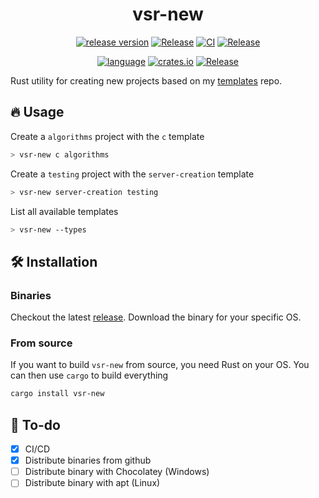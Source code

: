<h1 align="center">
   vsr-new
</h1>

<p align="center">
    <a href="https://github.com/jhonatanmacazana/vsr-new"><img src="https://img.shields.io/github/v/release/jhonatanmacazana/vsr-new" alt="release version"/></a>
    <a href="https://github.com/jhonatanmacazana/vsr-new"><img src="https://img.shields.io/github/downloads/jhonatanmacazana/vsr-new/total" alt="Release"/></a>
    <a href="https://github.com/jhonatanmacazana/vsr-new"><img src="https://img.shields.io/github/workflow/status/jhonatanmacazana/vsr-new/CI?label=CI" alt="CI"/></a>
    <a href="https://github.com/jhonatanmacazana/vsr-new"><img src="https://img.shields.io/github/workflow/status/jhonatanmacazana/vsr-new/Release?label=release" alt="Release"/></a>
</p>

<p align="center">
    <a href="#"><img src="https://img.shields.io/github/languages/top/jhonatanmacazana/vsr-new?color=purple" alt="language"/></a>
    <a href="https://crates.io/crates/vsr-new"><img src="https://img.shields.io/crates/v/vsr-new" alt="crates.io"/></a>
    <a href="https://crates.io/crates/vsr-new"><img src="https://img.shields.io/crates/d/vsr-new" alt="Release"/></a>
</p>

Rust utility for creating new projects based on my [templates](https://github.com/jhonatanmacazana/vscode-boilerplates) repo.

## 🔥 Usage 

Create a `algorithms` project with the `c` template

``` bash
> vsr-new c algorithms
```

Create a `testing` project with the `server-creation` template

``` bash
> vsr-new server-creation testing
```

List all available templates

``` bash
> vsr-new --types
```

##  🛠️ Installation

### Binaries

Checkout the latest [release](https://github.com/jhonatanmacazana/vsr-new/releases/latest). Download the binary for your specific OS.


### From source

If you want to build `vsr-new` from source, you need Rust on your OS. You can then use `cargo` to build everything

``` bash
cargo install vsr-new
```

## 🤔 To-do

* [x] CI/CD
* [x] Distribute binaries from github
* [ ] Distribute binary with Chocolatey (Windows)
* [ ] Distribute binary with apt (Linux)
